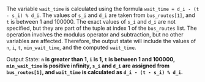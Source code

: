 The variable `wait_time` is calculated using the formula `wait_time = d_i - (t - s_i) % d_i`. The values of `s_i` and `d_i` are taken from `bus_routes[1]`, and `t` is between 1 and 100000. The exact values of `s_i` and `d_i` are not specified, but they are part of the tuple at index 1 of the `bus_routes` list. The operation involves the modulus operator and subtraction, but no other variables are affected. Therefore, the output state will include the values of `n`, `i`, `t`, `min_wait_time`, and the computed `wait_time`.

Output State: **`n` is greater than 1, `i` is 1, `t` is between 1 and 100000, `min_wait_time` is positive infinity, `s_i` and `d_i` are assigned from `bus_routes[1]`, and `wait_time` is calculated as `d_i - (t - s_i) % d_i`.**